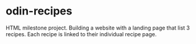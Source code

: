 # odin-recipes
HTML milestone project. Building a website with a landing page that list 3 recipes. Each recipe is linked to their individual recipe page.  
